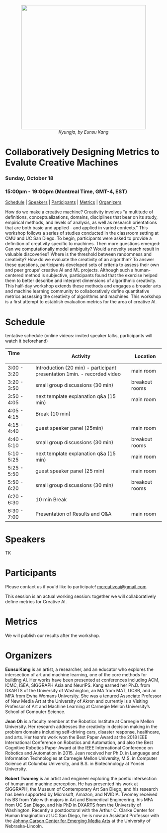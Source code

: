 <p align="center">
<img width="400" height="400" src="https://mcreativeai.github.io/kyungja_400.jpg">
<br>
<em>Kyungja, by Eunsu Kang</em>
</p>

# Collaboratively Designing Metrics to Evalute Creative Machines

### Sunday, October 18

### 15:00pm - 19:00pm (Montreal Time, GMT-4, EST)

[Schedule](#schedule) | [Speakers](#speakers) | [Participants](#participants) | [Metrics](#metrics) | [Organizers](#organizers)

How do we make a creative machine? Creativity involves “a multitude of definitions, conceptualizations, domains, disciplines that bear on its study, empirical methods, and levels of analysis, as well as research orientations that are both basic and applied - and applied in varied contexts.” This workshop follows a series of studies conducted in the classroom setting at CMU and UC San Diego. To begin, participants were asked to provide a definition of creativity specific to machines. Then more questions emerged: Can we computationally model ambiguity? Would a novelty search result in valuable discoveries? Where is the threshold between randomness and creativity? How do we evaluate the creativity of an algorithm? To answer these questions, participants developed sets of criteria to assess their own and peer groups’ creative AI and ML projects. Although such a human-centered method is subjective, participants found that the exercise helped them to better describe and interpret dimensions of algorithmic creativity. This half-day workshop extends these methods and engages a broader arts and machine learning community to collaboratively define quantitative metrics assessing the creativity of algorithms and machines. This workshop is a first attempt to establish evaluation metrics for the area of creative AI.

# Schedule

tentative schedule 
(online videos: invited speaker talks, participants will watch it beforehand)

| Time &nbsp; &nbsp; &nbsp; &nbsp; &nbsp; &nbsp; &nbsp; &nbsp; &nbsp;| Activity | Location | 
| ---- | ---- | ---- |
| 3:00 - 3:20 | Introduction (20 min) - participant presentation 1min. - recorded video | main room | 
| 3:20 - 3:50 | small group discussions (30 min) | breakout rooms |
| 3:50 - 4:05 | next template explanation q&a (15 min) | main room |
| 4:05 - 4:15 | Break (10 min) | |
| 4:15 - 4:40 | guest speaker panel (25min) | main room |
| 4:40 - 5:10 | small group discussions (30 min) | breakout rooms |
| 5:10 - 5:25 | next template explanation q&a (15 min) | main room |
| 5:25 - 5:50 | guest speaker panel (25 min) | main room |
| 5:50 - 6:20 | small group discussions (30 min) | breakout rooms |
| 6:20 - 6:30 | 10 min Break | ||
| 6:30 - 7:00 | Presentation of Results and Q&A | main room |


# Speakers

TK

# Participants

Please contact us if you'd like to participate! [mcreativeai@gmail.com](mcreativeai@gmail.com)

This session is an actual working session: together we will collaboratively define metrics for Creative AI. 

# Metrics

We will publish our results after the workshop.

# Organizers

__Eunsu Kang__ is an artist, a researcher, and an educator who explores the intersection of art and machine learning, one of the core methods for building AI. Her works have been presented at conferences including ACM, ICMC, ISEA, SIGGRAPH Asia and NeurIPS. Kang earned her Ph.D. from DXARTS of the University of Washington, an MA from MAT, UCSB, and an MFA from Ewha Womans University. She was a tenured Associate Professor of New Media Art at the University of Akron and currently is a Visiting Professor of Art and Machine Learning at Carnegie Mellon University’s School of Computer Science. 

__Jean Oh__ is a faculty member at the Robotics Institute at Carnegie Mellon University. Her research addresses the creativity in decision making in the problem domains including self-driving cars, disaster response, healthcare, and arts. Her team’s work won the Best Paper Award at the 2018 IEEE International Conference on Robotics and Automation, and also the Best Cognitive Robotics Paper Award at the IEEE International Conference on Robotics and Automation in 2015.  Jean received her Ph.D. in Language and Information Technologies at Carnegie Mellon University, M.S. in Computer Science at Columbia University, and B.S. in Biotechnology at Yonsei University.

__Robert Twomey__ is an artist and engineer exploring the poetic intersection of human and machine perception. He has presented his work at SIGGRAPH, the Museum of Contemporary Art San Diego, and his research has been supported by Microsoft, Amazon, and NVIDIA. Twomey received his BS from Yale with majors in Art and Biomedical Engineering, his MFA from UC San Diego, and his PhD in DXARTS from the University of Washington. Recently a postdoctoral with the Arthur C. Clarke Center for Human Imagination at UC San Diego, he is now an Assistant Professor with the [Johnny Carson Center for Emerging Media Arts](carsoncenter.unl.edu) at the University of Nebraska-Lincoln.
